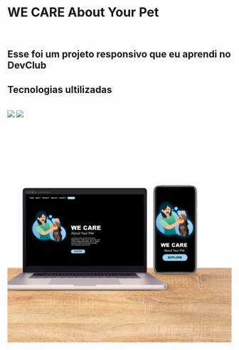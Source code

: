 <h1>WE CARE About Your Pet</h1>
<br>
<h2>Esse foi um projeto responsivo que eu aprendi no DevClub</h2>
<h2>Tecnologias ultilizadas</h2>
<br>
<img src="https://img.shields.io/badge/HTML5-E34F26?style=for-the-badge&logo=html5&logoColor=white">
<img src="https://img.shields.io/badge/CSS3-1572B6?style=for-the-badge&logo=css3&logoColor=white">
<br>
<img src="https://github.com/brunoigreja/projeto-css/blob/main/assets/Brown%20Modern%20Visit%20Our%20Website%20Video%20Instagram%20Post%20(5).png?raw=true">
